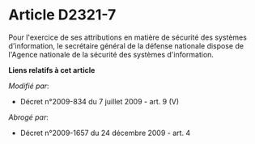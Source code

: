 # Article D2321-7

Pour l'exercice de ses attributions en matière de sécurité des systèmes d'information, le secrétaire général de la défense
nationale dispose de l'Agence nationale de la sécurité des systèmes d'information.

**Liens relatifs à cet article**

_Modifié par_:

  - Décret n°2009-834 du 7 juillet 2009 - art. 9 (V)

_Abrogé par_:

  - Décret n°2009-1657 du 24 décembre 2009 - art. 4
